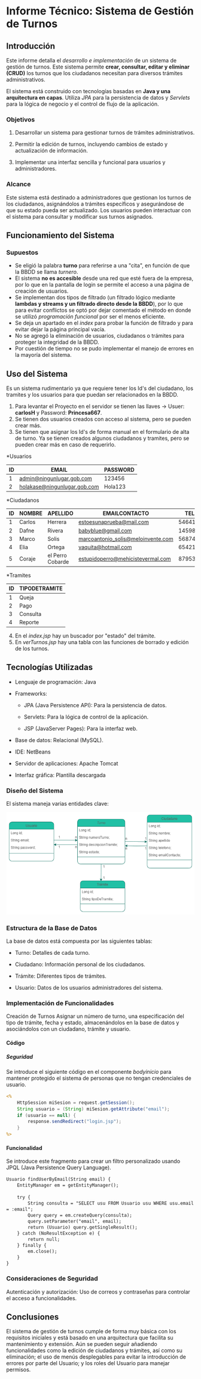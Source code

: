 # Informe Técnico: Sistema de Gestión de Turnos

## Introducción
Este informe detalla el *desarrollo e implementación* de un sistema de gestión de turnos. Este sistema permite **crear, consultar, editar y eliminar (CRUD)** los turnos que los ciudadanos necesitan para diversos trámites administrativos.

El sistema está construido con tecnologías basadas en **Java y una arquitectura en capas**. Utiliza *JPA* para la persistencia de datos y *Servlets* para la lógica de negocio y el control de flujo de la aplicación.

### Objetivos
1. Desarrollar un sistema para gestionar turnos de trámites administrativos.

2. Permitir la edición de turnos, incluyendo cambios de estado y actualización de información.

3. Implementar una interfaz sencilla y funcional para usuarios y administradores.

### Alcance
Este sistema está destinado a administradores que gestionan los turnos de los ciudadanos, asignándolos a trámites específicos y asegurándose de que su estado pueda ser actualizado. Los usuarios pueden interactuar con el sistema para consultar y modificar sus turnos asignados.

## Funcionamiento del Sistema

### Supuestos
- Se eligió la palabra **turno** para referirse a una "cita", en función de que la BBDD se llama *turnero*.
- El sistema **no es accesible** desde una red que esté fuera de la empresa, por lo que en la pantalla de login se permite el acceso a una página de creación de usuarios.
- Se implementan dos tipos de filtrado (un filtrado lógico mediante **lambdas y streams y un filtrado directo desde la BBDD**), por lo que para evitar conflictos se optó por dejar comentado el método en donde se utilizó *programación funcional* por ser el menos eficiente.
- Se deja un apartado en el *index* para probar la función de filtrado y para evitar dejar la página principal vacía.
- No se agregó la eliminación de usuarios, ciudadanos o trámites para proteger la integridad de la BBDD.
- Por cuestión de tiempo no se pudo implementar el manejo de errores en la mayoría del sistema.

## Uso del Sistema
Es un sistema rudimentario ya que requiere tener los Id's del ciudadano, los tramites y los usuarios para que puedan ser relacionados en la BBDD.

1. Para levantar el Proyecto en el servidor se tienen las llaves -> Usuer: **carlosH** y Password: **Princesa667**.
2. Se tienen dos usuarios creados con acceso al sistema, pero se pueden crear más.
3. Se tienen que asignar los Id's de forma manual en el formulario de alta de turno. Ya se tienen creados algunos ciudadanos y tramites, pero se pueden crear más en caso de requerirlo.


  *Usuarios
   
| ID  | EMAIL                         | PASSWORD |
|-----|-------------------------------|----------|
| 1   | admin@ningunlugar.gob.com     | 123456   |
| 2   | holakase@ningunlugar.gob.com  | Hola123  |
   
  *Ciudadanos
  
| ID  | NOMBRE   | APELLIDO         | EMAILCONTACTO                      | TELEFONO       |
|-----|----------|------------------|------------------------------------|----------------|
| 1   | Carlos   | Herrera          | estoesunaprueba@mail.com           | 5464124578     |
| 2   | Dafne    | Rivera           | babyblue@gmail.com                 | 1459832145     |
| 3   | Marco    | Solis            | marcoantonio_solis@meloinvente.com | 5687465324     |
| 4   | Elia     | Ortega           | vaquita@hotmail.com                | 654216584625   |
| 5   | Coraje   | el Perro Cobarde | estupidoperro@mehicistevermal.com  | 87953548231    |

  *Tramites
  
| ID  | TIPODETRAMITE |
|-----|---------------|
| 1   | Queja         |
| 2   | Pago          |
| 3   | Consulta      |
| 4   | Reporte       |

4. En el *index.jsp* hay un buscador por "estado" del trámite.
5. En *verTurnos.jsp* hay una tabla con las funciones de borrado y edición de los turnos.

## Tecnologías Utilizadas
+ Lenguaje de programación: Java

+ Frameworks:

  + JPA (Java Persistence API): Para la persistencia de datos.

  + Servlets: Para la lógica de control de la aplicación.

  + JSP (JavaServer Pages): Para la interfaz web.

+ Base de datos: Relacional (MySQL).

+ IDE: NetBeans

+ Servidor de aplicaciones: Apache Tomcat

+ Interfaz gráfica: Plantilla descargada

### Diseño del Sistema
El sistema maneja varias entidades clave:

![Diagrama de Clases](DiagramaClasesTurnero.drawio.png)

### Estructura de la Base de Datos
La base de datos está compuesta por las siguientes tablas:

- Turno: Detalles de cada turno.

- Ciudadano: Información personal de los ciudadanos.

- Trámite: Diferentes tipos de trámites.

- Usuario: Datos de los usuarios administradores del sistema.


### Implementación de Funcionalidades
Creación de Turnos Asignar un número de turno, una especificación del tipo de trámite, fecha y estado, almacenándolos en la base de datos y asociándolos con un ciudadano, trámite y usuario.

#### Código

##### Seguridad

Se introduce el siguiente código en el componente *bodyinicio* para mantener protegido el sistema de personas que no tengan credenciales de usuario.

```jsp
<%
    HttpSession miSesion = request.getSession();
    String usuario = (String) miSesion.getAttribute("email");
    if (usuario == null) {
        response.sendRedirect("login.jsp");
    }
%>
```

#### Funcionalidad
Se introduce este fragmento para crear un filtro personalizado usando JPQL (Java Persistence Query Language).

```jpql
Usuario findUserByEmail(String email) {
    EntityManager em = getEntityManager();
    
    try {
        String consulta = "SELECT usu FROM Usuario usu WHERE usu.email = :email";
        Query query = em.createQuery(consulta);
        query.setParameter("email", email);
        return (Usuario) query.getSingleResult();
    } catch (NoResultException e) {
        return null;
    } finally {
        em.close();
    }
}
```

### Consideraciones de Seguridad
Autenticación y autorización: Uso de correos y contraseñas para controlar el acceso a funcionalidades.

## Conclusiones
El sistema de gestión de turnos cumple de forma muy básica con los requisitos iniciales y está basado en una arquitectura que facilita su mantenimiento y extensión. Aún se pueden seguir añadiendo funcionalidades como la edición de ciudadanos y trámites, así como su eliminación; el uso de menús desplegables para evitar la introducción de errores por parte del Usuario; y los roles del Usuario para manejar permisos.
